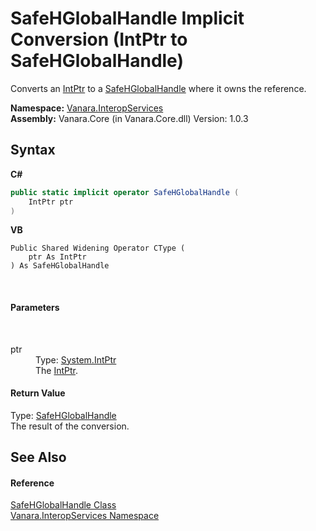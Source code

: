 # SafeHGlobalHandle&nbsp;Implicit Conversion (IntPtr to SafeHGlobalHandle)
 

Converts an <a href="http://msdn2.microsoft.com/en-us/library/5he14kz8" target="_blank">IntPtr</a> to a <a href="4c2cd539-fef9-cc3c-3314-5b00f1ef3d9e">SafeHGlobalHandle</a> where it owns the reference.

**Namespace:**&nbsp;<a href="46913109-b3e0-3b59-6f7f-071f8aa90bf0">Vanara.InteropServices</a><br />**Assembly:**&nbsp;Vanara.Core (in Vanara.Core.dll) Version: 1.0.3

## Syntax

**C#**<br />
``` C#
public static implicit operator SafeHGlobalHandle (
	IntPtr ptr
)
```

**VB**<br />
``` VB
Public Shared Widening Operator CType ( 
	ptr As IntPtr
) As SafeHGlobalHandle
```

<br />

#### Parameters
&nbsp;<dl><dt>ptr</dt><dd>Type: <a href="http://msdn2.microsoft.com/en-us/library/5he14kz8" target="_blank">System.IntPtr</a><br />The <a href="http://msdn2.microsoft.com/en-us/library/5he14kz8" target="_blank">IntPtr</a>.</dd></dl>

#### Return Value
Type: <a href="4c2cd539-fef9-cc3c-3314-5b00f1ef3d9e">SafeHGlobalHandle</a><br />The result of the conversion.

## See Also


#### Reference
<a href="4c2cd539-fef9-cc3c-3314-5b00f1ef3d9e">SafeHGlobalHandle Class</a><br /><a href="46913109-b3e0-3b59-6f7f-071f8aa90bf0">Vanara.InteropServices Namespace</a><br />